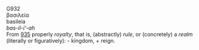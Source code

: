 <body>
  <p>G932<br>  βασιλεία  <br> basileia  <br><i>bas-il-i‘-ah </i><br>From <a href="g0935.htm">935</a>  properly <i>royalty</i>, that is, (abstractly) <i>rule</i>, or (concretely) a <i>realm</i> (literally or figuratively): - kingdom, + reign.<br></p>
 </body>